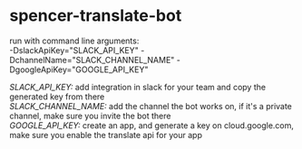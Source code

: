 # spencer-translate-bot

run with command line arguments: <br>
-DslackApiKey="SLACK_API_KEY" -DchannelName="SLACK_CHANNEL_NAME" -DgoogleApiKey="GOOGLE_API_KEY" <br>

*SLACK_API_KEY:* add integration in slack for your team and copy the generated key from there <br>
*SLACK_CHANNEL_NAME:* add the channel the bot works on, if it's a private channel, make sure you invite the bot there <br>
*GOOGLE_API_KEY:* create an app, and generate a key on cloud.google.com, make sure you enable the translate api for your app <br>

